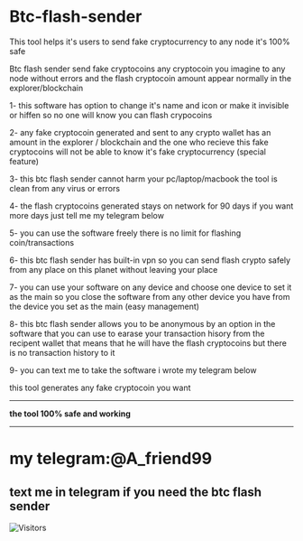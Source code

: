 # Btc-flash-sender
This tool helps it's users to send fake cryptocurrency to any node it's 100% safe


 Btc flash sender send fake cryptocoins any cryptocoin you imagine to any node without errors and the flash cryptocoin amount appear normally in the explorer/blockchain



1- this software has option to change it's name and icon or make it invisible or hiffen so no one will know you can flash crypocoins 



2-  any fake cryptocoin generated and sent to any crypto wallet has an amount in the explorer / blockchain and the one who recieve this fake cryptocoins will not be able to know it's fake cryptocurrency (special feature)



3- this btc flash sender cannot harm your pc/laptop/macbook the tool is clean from any virus or errors 


 
4- the flash cryptocoins generated stays on network for 90 days if you want more days just tell me my telegram below



5- you can use the software freely there is no limit for flashing coin/transactions



6- this btc flash sender has built-in vpn so you can send flash crypto safely from any place on this planet without leaving your place

 

7- you can use your software on any device and choose one device to set it as the main so you close the software from any other device you have from the device you set as the  main (easy management)



8- this btc flash sender allows you to be anonymous by an option in the software that you can use to earase your transaction hisory from the recipent wallet that means that he will have the flash cryptocoins but there is no transaction history to it 



9- you can text me to take the software i wrote my telegram below



this tool generates any fake cryptocoin you want  

------

**the tool 100% safe and working** 

-------


# my telegram:@A_friend99 


**text me in telegram if you need the btc flash sender**
---------



![Visitors](https://api.visitorbadge.io/api/visitors?path=https%3A%2F%2Fgithub.com%2FAlan50iq%2FBtc-flash-sender.git&label=Visitors&countColor=%2337d67a&style=flat&labelStyle=upper)
